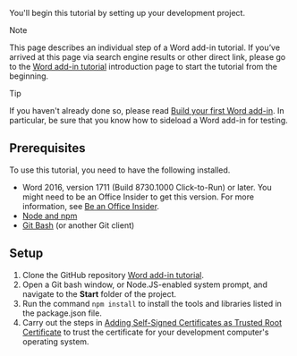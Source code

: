 You'll begin this tutorial by setting up your development project. 

> [!NOTE]
> This page describes an individual step of a Word add-in tutorial. If you’ve arrived at this page via search engine results or other direct link, please go to the [Word add-in tutorial](../tutorials/word-tutorial.yml) introduction page to start the tutorial from the beginning.

> [!TIP]
> If you haven't already done so, please read [Build your first Word add-in](../quickstarts/word-quickstart.md?tabs=visual-studio-code). In particular, be sure that you know how to sideload a Word add-in for testing.

## Prerequisites

To use this tutorial, you need to have the following installed. 

- Word 2016, version 1711 (Build 8730.1000 Click-to-Run) or later. You might need to be an Office Insider to get this version. For more information, see [Be an Office Insider](https://products.office.com/office-insider?tab=tab-1).
- [Node and npm](https://nodejs.org/en/) 
- [Git Bash](https://git-scm.com/downloads) (or another Git client)

## Setup

1. Clone the GitHub repository [Word add-in tutorial](https://github.com/OfficeDev/Word-Add-in-Tutorial).
2. Open a Git bash window, or Node.JS-enabled system prompt, and navigate to the **Start** folder of the project.
3. Run the command `npm install` to install the tools and libraries listed in the package.json file. 
4. Carry out the steps in [Adding Self-Signed Certificates as Trusted Root Certificate](https://github.com/OfficeDev/generator-office/blob/master/src/docs/ssl.md) to trust the certificate for your development computer's operating system.

